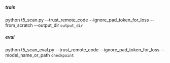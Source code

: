 ##### train
python t5_scan.py --trust_remote_code --ignore_pad_token_for_loss --from_scratch --output_dir `output_dir`

##### eval
python t5_scan_eval.py --trust_remote_code --ignore_pad_token_for_loss --model_name_or_path `checkpoint`
